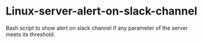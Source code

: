 # Linux-server-alert-on-slack-channel
Bash script to show alert on slack channel if any parameter of the server meets its threshold. 
